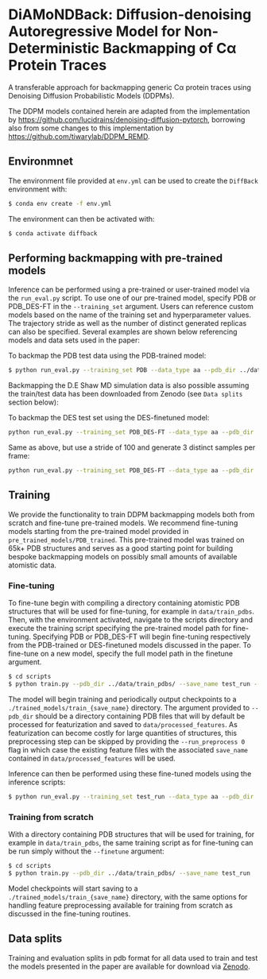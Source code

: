 # DiAMoNDBack: Diffusion-denoising Autoregressive Model for Non-Deterministic Backmapping of Cα Protein Traces


A transferable approach for backmapping generic Cα protein traces using Denoising Diffusion Probabilistic Models (DDPMs).

The DDPM models contained herein are adapted from the implementation by https://github.com/lucidrains/denoising-diffusion-pytorch, borrowing also from some changes to this implementation by https://github.com/tiwarylab/DDPM_REMD. 


## Environmnet

The environment file provided at `env.yml` can be used to create the `DiffBack` environment with:

```bash
$ conda env create -f env.yml
```

The environment can then be activated with:

```bash
$ conda activate diffback
```

## Performing backmapping with pre-trained models

Inference can be performed using a pre-trained or user-trained model via the `run_eval.py` script. To use one of our pre-trained model, specify PDB or PDB_DES-FT in the `--training_set` argument. Users can reference custom models based on the name of the training set and hyperparameter values. The trajectory stride as well as the number of distinct generated replicas can also be specified. Several examples are shown below referencing models and data sets used in the paper:

To backmap the PDB test data using the PDB-trained model:
```bash
$ python run_eval.py --training_set PDB --data_type aa --pdb_dir ../data/PDB_test_pdbs/
```

Backmapping the D.E Shaw MD simulation data is also possible assuming the train/test data has been downloaded from Zenodo (see `Data splits` section below):

To backmap the DES test set using the DES-finetuned model:
```bash
python run_eval.py --training_set PDB_DES-FT --data_type aa --pdb_dir ../data/all_train_test_pdbs/DES_test
```

Same as above, but use a stride of 100 and generate 3 distinct samples per frame:
```bash
python run_eval.py --training_set PDB_DES-FT --data_type aa --pdb_dir ../data/all_train_test_pdbs/DES_test --n_samples 3 --stride 100
```

## Training

We provide the functionality to train DDPM backmapping models both from scratch and fine-tune pre-trained models. We recommend fine-tuning models starting from the pre-trained model provided in `pre_trained_models/PDB_trained`. This pre-trained model was trained on 65k+ PDB structures and serves as a good starting point for building bespoke backmapping models on possibly small amounts of available atomistic data. 


### Fine-tuning

To fine-tune begin with compiling a directory containing atomistic PDB structures that will be used for fine-tuning, for example in `data/train_pdbs`. Then, with the environment activated, navigate to the scripts directory and execute the training script specifying the pre-trained model path for fine-tuning. Specifying PDB or PDB_DES-FT will begin fine-tuning respectively from the PDB-trained or DES-finetuned models discussed in the paper. To fine-tune on a new model, specify the full model path in the finetune argument.

```bash
$ cd scripts
$ python train.py --pdb_dir ../data/train_pdbs/ --save_name test_run --finetune PDB
```

The model will begin training and periodically output checkpoints to a `./trained_models/train_{save_name}` directory. The argument provided to `--pdb_dir` should be a directory containing PDB files that will by default be processed for featurization and saved to `data/processed_features`. As featurization can become costly for large quantities of structures, this preprocessing step can be skipped by providing the `--run_preprocess 0` flag in which case the existing feature files with the associated `save_name` contained in `data/processed_features` will be used. 

Inference can then be performed using these fine-tuned models using the inference scripts:

```bash
$ python run_eval.py --training_set test_run --data_type aa --pdb_dir ../data/PDB_test_pdbs/
```

### Training from scratch 

With a directory containing PDB structures that will be used for training, for example in `data/train_pdbs`, the same training script as for fine-tuning can be run simply without the `--finetune` argument:

```bash
$ cd scripts
$ python train.py --pdb_dir ../data/train_pdbs/ --save_name test_run 
```

Model checkpoints will start saving to a `./trained_models/train_{save_name}` directory, with the same options for handling feature preprocessing available for training from scratch as discussed in the fine-tuning routines. 

## Data splits

Training and evaluation splits in pdb format for all data used to train and test the models presented in the paper are available for download via [Zenodo](https://zenodo.org/record/8169239).
